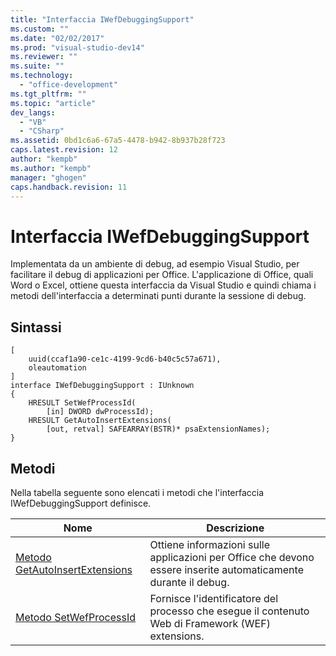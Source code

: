 ```yaml
---
title: "Interfaccia IWefDebuggingSupport"
ms.custom: ""
ms.date: "02/02/2017"
ms.prod: "visual-studio-dev14"
ms.reviewer: ""
ms.suite: ""
ms.technology: 
  - "office-development"
ms.tgt_pltfrm: ""
ms.topic: "article"
dev_langs: 
  - "VB"
  - "CSharp"
ms.assetid: 0bd1c6a6-67a5-4478-b942-8b937b28f723
caps.latest.revision: 12
author: "kempb"
ms.author: "kempb"
manager: "ghogen"
caps.handback.revision: 11
---
```

# Interfaccia IWefDebuggingSupport
  Implementata da un ambiente di debug, ad esempio Visual Studio, per facilitare il debug di applicazioni per Office.  L'applicazione di Office, quali Word o Excel, ottiene questa interfaccia da Visual Studio e quindi chiama i metodi dell'interfaccia a determinati punti durante la sessione di debug.  
  
## Sintassi  
  
```  
[  
    uuid(ccaf1a90-ce1c-4199-9cd6-b40c5c57a671),  
    oleautomation  
]  
interface IWefDebuggingSupport : IUnknown  
{  
    HRESULT SetWefProcessId(  
        [in] DWORD dwProcessId);  
    HRESULT GetAutoInsertExtensions(  
        [out, retval] SAFEARRAY(BSTR)* psaExtensionNames);  
}  
```  
  
## Metodi  
 Nella tabella seguente sono elencati i metodi che l'interfaccia IWefDebuggingSupport definisce.  
  
|Nome|Descrizione|  
|----------|-----------------|  
|[Metodo GetAutoInsertExtensions](../vsto/getautoinsertextensions-method.md)|Ottiene informazioni sulle applicazioni per Office che devono essere inserite automaticamente durante il debug.|  
|[Metodo SetWefProcessId](../vsto/setwefprocessid-method.md)|Fornisce l'identificatore del processo che esegue il contenuto Web di Framework \(WEF\) extensions.|  
  
  